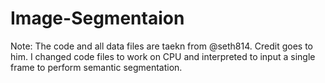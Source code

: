 # Image-Segmentaion

Note: The code and all data files are taekn from @seth814. Credit goes to him. I changed code files to work on CPU and interpreted to input a single frame to perform semantic segmentation.

